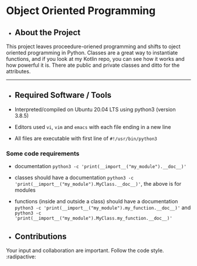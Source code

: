 # Object Oriented Programming


- ## About the Project

This project leaves proceedure-oriened programming and shifts to oject oriented programming in Python. Classes are a great way to instantiate functions, and if you look at my Kotlin repo, you can see how it works and how powerful it is. There ate public and private classes and ditto for the attributes.

***

- ## Required Software / Tools

- Interpreted/compiled on Ubuntu 20.04 LTS using python3 (version 3.8.5)
- Editors used `vi`, `vim` and `emacs` with each file ending in a new line
- All files are executable with first line of `#!/usr/bin/python3`

### Some code requirements
- documentation `python3 -c 'print(__import__("my_module").__doc__)'`
- classes should have a documentation `python3 -c 'print(__import__("my_module").MyClass.__doc__)'`, the above is for modules
- functions (inside and outside a class) should have a documentation `python3 -c 'print(__import__("my_module").my_function.__doc__)'` and `python3 -c 'print(__import__("my_module").MyClass.my_function.__doc__)'`

- ## Contributions

Your input and collaboration are important. Follow the code style. :radipactive:
